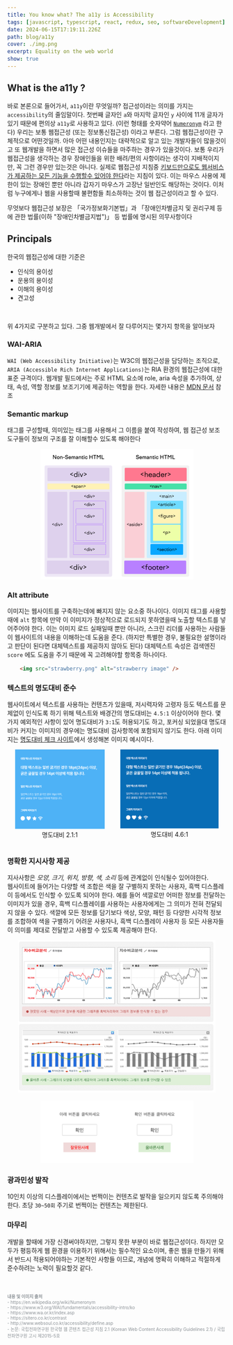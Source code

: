 ```yaml
---
title: You know what? The a11y is Accessibility
tags: [javascript, typescript, react, redux, seo, softwareDevelopment]
date: 2024-06-15T17:19:11.226Z
path: blog/a11y
cover: ./img.png
excerpt: Equality on the web world
show: true
---
```


## What is the a11y ?
바로 본론으로 들어가서, `a11y`이란 무엇일까? 접근성이라는 의미를 가지는 `accessibility`의 줄임말이다. 첫번째 글자인 `a`와 마지막 글자인 `y` 사이에 11개 글자가 있기 때문에 편의상 `a11y`로 사용하고 있다. (이런 형태를 숫자약어 <a href='https://en.wikipedia.org/wiki/Numeronym' target="_blank" rel="noopener noreferrer">`Numeronym`</a> 라고 한다)
우리는 보통 웹접근성 (또는 정보통신접근성) 이라고 부른다. 그럼 웹접근성이란 구체적으로 어떤것일까. 아마 어떤 내용인지는 대략적으로 알고 있는 개발자들이 많을것이고 또 웹개발을 하면서 많은 접근성 이슈들을 마주하는 경우가 있을것이다. 
보통 우리가 웹접근성을 생각하는 경우 장애인들을 위한 배려/편의 사항이라는 생각이 지배적이지만, 꼭 그런 경우만 있는것은 아니다. 실제로 웹접근성 지침중 <u>키보드만으로도 웹서비스가 제공하는 모든 기능을 수행할수 있어야 한다</u>라는 지침이 있다. 이는 마우스 사용에 제한이 있는 장애인 뿐만 아니라 갑자기 마우스가 고장난 일반인도 해당하는 것이다. 이처럼 누구에게나 웹을 사용할때 불편함들 최소하하는 것이 웹 접근성이라고 할 수 있다.

<div class="quote">
무엇보다 웹접근성 보장은 「국가정보화기본법」과 「장애인차별금지 및 권리구제 등에 관한 법률(이하 "장애인차별금지법")」 등 법률에 명시된 의무사항이다
</div>

## Principals
한국의 웹접근성에 대한 기준은
- 인식의 용이성
- 운용의 용이성
- 이해의 용이성
- 견고성

<br/>

위 4가지로 구분하고 있다. 그중 웹개발에서 잘 다루어지는 몇가지 항목을 알아보자

### WAI-ARIA
`WAI (Web Accessibility Initiative)`는 W3C의 웹접근성을 담당하는 조직으로, `ARIA (Accessible Rich Internet Applications)`는 RIA 환경의 웹접근성에 대한 표준 규격이다. 웹개발 필드에서는 주로 HTML 요소에 role, aria 속성을 추가하여, 상태, 속성, 역할 정보를 보조기기에 제공하는 역할을 한다. 자세한 내용은 <a href='https://developer.mozilla.org/en-US/docs/Web/Accessibility/ARIA' target="_blank" rel="noopener noreferrer">MDN 문서</a> 참조 

### Semantic markup
태그를 구성할때, 의미있는 태그를 사용해서 그 이름을 붙여 작성하여, 웹 접근성 보조 도구들이 정보의 구조를 잘 이해할수 있도록 해야한다

<div style="width: 70%;margin-bottom: 15px; margin-left:auto; margin-right: auto;text-align: center">
    <img src="./seman.png"/>
</div>


### Alt attribute 
이미지는 웹사이트를 구축하는데에 빠지지 않는 요소중 하나이다. 이미지 태그를 사용할때에 `alt` 항목에 만약 이 이미지가 정상적으로 로드되지 못하였을때 노출할 텍스트를 넣어주어야 한다. 이는 이미지 로드 실패일때 뿐만 아니라, 스크린 리더를 사용하는 사람들이 웹사이트의 내용을 이해하는데 도움을 준다. (하지만 특별한 경우, 불필요한 설명이라고 판단이 된다면 대체텍스트를 제공하지 않아도 된다) 
대체텍스트 속성은 검색엔진 `score` 에도 도움을 주기 때문에 꼭 고려해야할 항목중 하나이다.

```html
    <img src="strawberry.png" alt="strawberry image" />
```

### 텍스트의 명도대비 준수
웹사이트에서 텍스트를 사용하는 컨텐츠가 있을때, 저시력자와 고령자 등도 텍스트를 문제없이 인식도록 하기 위해 텍스트와 배경간의 명도대비는 `4.5:1` 이상이어야 한다.
몇가지 예외적인 사항이 있어 명도대비가 `3:1`도 허용되기도 하고, 포커싱 되었을대 명도대비가 커지는 이미지의 경우에는 명도대비 검사항목에 포함되지 않기도 한다. 아래 이미지는 <a href='https://sitero.co.kr/contrast' target="_blank" rel="noopener noreferrer">명도대비 체크 사이트</a>에서 생성해본 이미지 예시이다.

<div style="display:flex;">
<div style="width: 41%;margin-bottom: 15px; margin-left:auto; margin-right: auto;text-align: center">
    <img src="./2_1.png"/>
    <span>명도대비 2.1:1</span>
</div>
<div style="width: 45%;margin-bottom: 15px; margin-left:auto; margin-right: auto;text-align: center">
    <img src="./4_6.png"/>
    <span>명도대비 4.6:1</span>
</div>
</div>

### 명확한 지시사항 제공
지사사항은 _모양, 크기, 위치, 방향, 색, 소리_ 등에 관계없이 인식될수 있어야한다.  
웹사이트에 들어가는 다양할 색 조합은 색을 잘 구별하지 못하는 사용자, 흑백 디스플레이 등에서도 인식할 수 있도록 되어야 한다. 
예를 들어 색깔로만 어떠한 정보를 전달하는 이미지가 있을 경우, 흑백 디스플레이를 사용하는 사용자에게는 그 의미가 전혀 전달되지 않을 수 있다. 
색깔에 모든 정보를 담기보다 색상, 모양, 패턴 등 다양한 시각적 정보를 조합하여 색을 구별하기 어려운 사용자나, 흑백 디스플레이 사용자 등 모든 사용자들이 의미를 제대로 전달받고 사용할 수 있도록 제공해야 한다. 

<div style="width: 90%;margin-bottom: 15px; margin-left:auto; margin-right: auto;text-align: center">
    <img src="./chart.png"/>
</div>

<div style="width: 70%;margin-bottom: 15px; margin-left:auto; margin-right: auto;text-align: center;">
    <img src="./color.png" />
</div>

### 광과민성 발작 
10인치 이상의 디스플레이에서는 번쩍이는 컨텐츠로 발작을 일으키지 않도록 주의해야한다. 초당 `30~50회` 주기로 번쩍이는 컨텐츠는 제한된다.  

### 마무리
개발을 할때에 가장 신경써야하지만, 그렇지 못한 부분이 바로 웹접근성이다. 하지만 모두가 평등하게 웹 환경을 이용하기 위해서는 필수적인 요소이며, 좋은 웹을 만들기 위해서 반드시 적용되어야하는 기본적인 사항들 이므로, 개념에 명확히 이해하고 적절하게 준수하려는 노력이 필요할것 같다.

<br/>
<br/>
<div style="font-size:10px;color:#8b9196;word-break: break-all"><b>내용 및 이미지 출처</b><br/>
- https://en.wikipedia.org/wiki/Numeronym <br/>
- https://www.w3.org/WAI/fundamentals/accessibility-intro/ko <br/>
- https://www.wa.or.kr/index.asp <br/>
- https://sitero.co.kr/contrast <br/>
- http://www.websoul.co.kr/accessibility/define.asp <br/>
- 논문: 국립전파연구원 한국형 웹 콘텐츠 접근성 지침 2.1 (Korean Web Content Accessibility Guidelines 2.1) / 국립전파연구원 고시 제2015-5호
</div>